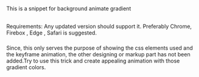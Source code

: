 #
This is a snippet for background animate gradient
##
Requirements: Any updated version should support it. Preferably Chrome, Firebox , Edge , Safari is suggested.

###
Since, this only serves the purpose of showing the css elements used and the keyframe animation, the other designing or markup part has not been added.Try to use this trick and create appealing animation with those gradient colors.